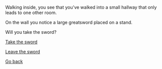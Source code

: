 Walking inside, you see that you've walked into a small hallway that only leads to one other room.

On the wall you notice a large greatsword placed on a stand.

Will you take the sword?


[Take the sword](/7/4-AA.md)

[Leave the sword](/7/4-AB.md)

[Go back](/7/3B.md)